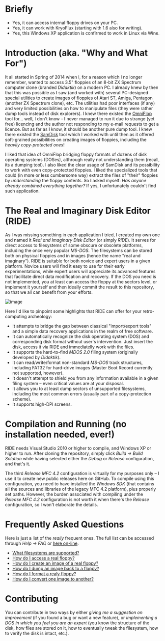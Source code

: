 # Briefly
- Yes, it can access internal floppy drives on your PC.
- Yes, it can work with KryoFlux (starting with 1.6 also for writing).
- Yes, this Windows XP application is confirmed to work in Linux via Wine.

# Introduction (aka. "Why and What For")
It all started in Spring of 2014 when I, for a reason which I no longer remember, wanted to access 3.5" floppies of an 8-bit ZX Spectrum computer clone (branded _Didaktik_) on a modern PC. I already knew by then that this was possible as I saw (and worked with) several PC-designed special utilities to create images of floppies of Atari ST, Amiga, Pentagon (another ZX Spectrum clone), etc. The utilities had poor interfaces (if any) and very limited possibilities on how to manipulate files (they were rather dump tools instead of disk explorers). I knew there existed the [OmniFlop](http://www.shlock.co.uk/Utils/OmniFlop) tool for… well, I don't know – I never managed to run it due to strange (yet free) licencing and the author not responding to my e-mail requests to get a licence. But as far as I know, it should be another pure dump tool. I knew there existed the [SamDisk](http://simonowen.com/samdisk) tool which I worked with until then as it offered soft-grained possibilities on creating images of floppies, including the _heavily copy-protected ones_!

I liked that idea of OmniFlop bridging floppy formats of dozens of disk operating systems (DOSes), althrough really not understanding them (recall, its a dumping tool). I also liked the clear usage of SamDisk and its possibility to work with even copy-protected floppies. I liked the specialized tools that could (in more or less cumbersome way) extract the files of "their" floppies by _understanding_ the floppy contents. So I asked myself: _Has anyone already combined everything together?_ If yes, I unfortunately couldn't find such application.
# The Real and Imaginary Disk Editor (RIDE)
As I was missing something in each application I tried, I created my own one and named it _Real and Imaginary Disk Editor_ (or simply _RIDE_). It serves for direct access to filesystems of some obscure or obsolete platforms, including the once very popular _MS-DOS_. The filesystems can be stored both on physical floppies and in images (hence the name "real and imaginary"). RIDE is suitable for both novice and expert users in a given platform. Novice users will find it easy to use for their early experimentations, while expert users will appreciate its advanced features that facilitate direct data modification and recovery. If the DOS you need is not implemented, you at least can access the floppy at the sectors level, or implement it yourself and then ideally commit the result to this repository, so that we all can benefit from your efforts.

![image](http://nestorovic.hyperlink.cz/ride/ridePreview1.png)

Here I'd like to pinpoint some highlights that RIDE can offer for your retro-computing archeology:

- It attempts to bridge the gap between classical "import/export tools" and a simple data recovery applications in the realm of free software.
- It can automatically recognize the disk operating system (DOS) and corresponding disk format without user's intervention. Just insert the disk, access it via RIDE and immediatelly work with the files.
- It supports the hard-to-find _MDOS 2.0_ filing system (originally developed by _Didaktik_).
- It can read/write/format non-standard _MS-DOS_ track structures, including FAT32 for hard-drive images (Master Boot Record currently not supported, however).
- It doesn't attempt to shield you from any information available in a given filing system – even critical values are at your disposal.
- It allows you to at least dump sectors of unsupported filesystems, including the most common errors (usually part of a copy-protection scheme).
- It supports high-DPI screens.
# Compilation and Running (no installation needed, ever!)
RIDE needs Visual Studio 2010 or higher to compile, and Windows XP or higher to run. After cloning the repository, simply click _Build → Build Solution_ while having selected either the _Debug_ or _Release_ configuration, and that's it.

The third _Release MFC 4.2_ configuration is virtually for my purposes only – I use it to create new public releases here on GitHub. To compile using this configuration, you need to have installed the _Windows SDK_ (that contains all the sources and libraries of the legacy MFC 4.2 platform), plus properly set paths. However, the burden associated with compiling under the _Release MFC 4.2_ configuration is not worth it when there's the _Release_ configuration, so I won't elaborate the details.
# Frequently Asked Questions
Here is just a list of the _really_ frequent ones. The full list can be accessed through _Help → FAQ_ or [here on-line](http://nestorovic.hyperlink.cz/ride/html/faq.html).
- [What filesystems are supported?](http://nestorovic.hyperlink.cz/ride/html/faq_supportedSystems.html)
- [How do I access a real floppy?](http://nestorovic.hyperlink.cz/ride/html/faq_accessFloppy.html)
- [How do I create an image of a real floppy?](http://nestorovic.hyperlink.cz/ride/html/faq_floppy2image.html)
- [How do I dump an image back to a floppy?](http://nestorovic.hyperlink.cz/ride/html/faq_image2floppy.html)
- [How do I format a realy floppy?](http://nestorovic.hyperlink.cz/ride/html/faq_formatFloppy.html)
- [How do I convert one image to another?](http://nestorovic.hyperlink.cz/ride/html/faq_convertImage.html)
# Contributing
You can contribute in two ways by either _giving me a suggestion on improvement_ (if you found a bug or want a new feature), or _implementing a DOS in which you feel you are an expert_ (you know the structure of the disk, how files are stored on it, how to eventually tweak the filesystem, how to verify the disk is intact, etc.).
